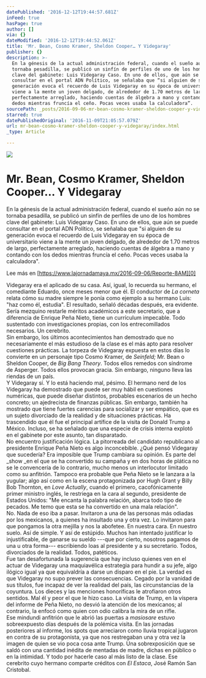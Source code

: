 ```yaml
---
datePublished: '2016-12-12T19:44:57.681Z'
inFeed: true
hasPage: true
author: []
via: {}
dateModified: '2016-12-12T19:44:52.061Z'
title: 'Mr. Bean, Cosmo Kramer, Sheldon Cooper… Y Videgaray'
publisher: {}
description: >-
  En la génesis de la actual administración federal, cuando el sueño aún no se
  tornaba pesadilla, se publicó un sinfín de perfiles de uno de los hombres
  clave del gabinete: Luis Videgaray Caso. En uno de ellos, que aún se puede
  consultar en el portal ADN Político, se señalaba que “si alguien de su
  generación evoca el recuerdo de Luis Videgaray en su época de universitario
  viene a la mente un joven delgado, de alrededor de 1.70 metros de largo,
  perfectamente arreglado, haciendo cuentas de álgebra a mano y contando con los
  dedos mientras fruncía el ceño. Pocas veces usaba la calculadora”.
sourcePath: _posts/2016-09-06-mr-bean-cosmo-kramer-sheldon-cooper-y-videgaray.md
starred: true
datePublishedOriginal: '2016-11-09T21:05:57.079Z'
url: mr-bean-cosmo-kramer-sheldon-cooper-y-videgaray/index.html
_type: Article

---
```

![](https://the-grid-user-content.s3-us-west-2.amazonaws.com/521bbce3-56b3-410a-98f2-06ed1777f2ab.jpg)

# Mr. Bean, Cosmo Kramer, Sheldon Cooper... Y Videgaray

En la génesis de la actual administración federal, cuando el sueño aún no se tornaba pesadilla, se publicó un sinfín de perfiles de uno de los hombres clave del gabinete: Luis Videgaray Caso. En uno de ellos, que aún se puede consultar en el portal ADN Político, se señalaba que "si alguien de su generación evoca el recuerdo de Luis Videgaray en su época de universitario viene a la mente un joven delgado, de alrededor de 1.70 metros de largo, perfectamente arreglado, haciendo cuentas de álgebra a mano y contando con los dedos mientras fruncía el ceño. Pocas veces usaba la calculadora".

Lee más en [https://www.lajornadamaya.mx/2016-09-06/Reporte-8AM][0]

Videgaray era el aplicado de su casa. Así, igual, lo recuerda su hermano, el comediante Eduardo, once meses menor que él. El conductor de _La corneta_ relata cómo su madre siempre le ponía como ejemplo a su hermano Luis: "haz como él, estudia". El resultado, señaló décadas después, era evidente. Sería mezquino restarle méritos académicos a este secretario, que a diferencia de Enrique Peña Nieto, tiene un currículum impecable. Todo sustentado con investigaciones propias, con los entrecomillados necesarios. Un cerebrito.  
Sin embargo, los últimos acontecimientos han demostrado que no necesariamente el más estudioso de la clase es el más apto para resolver cuestiones prácticas. La torpeza de Videgaray expuesta en estos días lo convierte en un personaje tipo Cosmo Kramer, de _Seinfeld;_ Mr. Bean o Sheldon Cooper, de _Big Bang Theory_. Todos ellos remedos con síndrome de Asperger. Todos ellos provocan gracia. Sin embargo, ninguno lleva las riendas de un país.  
Y Videgaray sí. Y lo está haciendo mal, pésimo. El hermano nerd de los Videgaray ha demostrado que puede ser muy hábil en cuestiones numéricas, que puede diseñar distintos, probables escenarios de un hecho concreto; un ajedrecista de finanzas públicas. Sin embargo, también ha mostrado que tiene fuertes carencias para socializar y ser empático, que es un sujeto divorciado de la realidad y de situaciones prácticas. Ha trascendido que él fue el principal artífice de la visita de Donald Trump a México. Incluso, se ha señalado que una especie de crisis interna explotó en el gabinete por este asunto, tan disparatado.   
No encuentro justificación lógica. La pitorreada del candidato republicano al presidente Enrique Peña Nieto es algo inconcebible. ¿Qué pensó Videgaray que sucedería? Era imposible que Trump cambiara su opinión. Es parte del _show _en el que se ha convertido su campaña y en dos horas de plática no se le convencería de lo contrario, mucho menos un interlocutor limitado como su anfitrión. Tampoco era probable que Peña Nieto se le lanzara a la yugular; algo así como en la escena protagonizada por Hugh Grant y Billy Bob Thornton, en _Love Actually_, cuando el primero, cacofónicamente primer ministro inglés, le restriega en la cara al segundo, presidente de Estados Unidos: "Me encanta la palabra relación, abarca todo tipo de pecados. Me temo que esta se ha convertido en una mala relación".   
No. Nada de eso iba a pasar. Invitaron a una de las personas más odiadas por los mexicanos, a quienes ha insultado una y otra vez. Lo invitaron para que pongamos la otra mejilla y nos la abofetee. En nuestra cara. En nuestro suelo. Así de simple. Y así de estúpido. Muchos han intentado justificar lo injustificable, de ganarse su sueldo ---que por cierto, nosotros pagamos de una u otra forma--- escribiendo loas al presidente y a su secretario. Todos, divorciados de la realidad. Todos, patéticos.  
Fue tan desafortunada la sugerencia que hay incluso quienes ven en el actuar de Videgaray una maquiavélica estrategia para hundir a su jefe, algo ilógico igual ya que equivaldría a darse un disparo en el pie. La verdad es que Videgaray no supo prever las consecuencias. Cegado por la vanidad de sus títulos, fue incapaz de ver la realidad del país, las circunstancias de la coyuntura. Los dieces y las menciones honoríficas le atrofiaron otros sentidos. Mal él y peor el que le hizo caso. La visita de Trump, en la víspera del informe de Peña Nieto, no desvió la atención de los mexicanos; al contrario, la enfocó como quien con odio calibra la mira de un rifle.  
Ese mindundi anfitrión que le abrió las puertas a _masiosare_ estuvo sobreexpuesto días después de la polémica visita. En las jornadas posteriores al informe, los spots que arreciaron como lluvia tropical jugaron en contra de su protagonista, ya que nos restregaban una y otra vez la imagen de quien se vio poca cosa ante Trump. Una sobrexposición que se saldó con una cantidad inédita de mentadas de madre, dichas en público o en la intimidad. Y todo por hacerle caso al más listo de la clase. Ese cerebrito cuyo hermano comparte créditos con _El Estaca_, José Ramón San Cristobal.

[0]: https://www.lajornadamaya.mx/2016-09-06/Reporte-8AM
